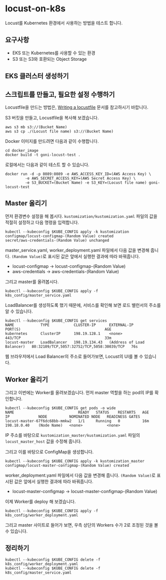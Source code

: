 # locust-on-k8s

Locust를 Kubernetes 환경에서 사용하는 방법을 테스트 합니다. 

## 요구사항

* EKS 또는 Kubernetes를 사용할 수 있는 환경
* S3 또는 S3와 호환되는 Object Storage

## EKS 클러스터 생성하기



## 스크립트를 만들고, 필요한 설정 수행하기

Locustfile을 만드는 방법은, [Writing a locustfile](https://docs.locust.io/en/latest/writing-a-locustfile.html) 문서를 참고하시기 바랍니다. 

S3 버킷을 만들고, Locustfile을 복사해 보겠습니다. 

```shell script
aws s3 mb s3://(Bucket Name)
aws s3 cp ./(Locust file name) s3://(Bucket Name)
```

Docker 이미지를 만드려면 다음과 같이 수행합니다. 

```shell script
cd docker_image
docker build -t goni-locust-test .
```

로컬에서는 다음과 같이 테스트 할 수 있습니다. 

```shell script
docker run -d -p 8089:8089 -e AWS_ACCESS_KEY_ID=(AWS Access Key) \
         -e AWS_SECRET_ACCESS_KEY=(AWS Secret Access Key) \
         -e S3_BUCKET=(Bucket Name) -e S3_KEY=(Locust file name) goni-locust-test
```

## Master 올리기

먼저 환경변수 설정을 해 봅시다. `kustomization/kustomization.yaml` 파일의 값을 적절히 설정하고 다음 명령을 입력합니다.

```shell script
kubectl --kubeconfig $KUBE_CONFIG apply -k kustomization
configmap/locust-configmap-(Random Value) created
secret/aws-credentials-(Random Value) unchanged
```

master_service.yaml, worker_deployment.yaml 파일에서 다음 값을 변경해 줍니다. `(Random Value)`로 표시된 값은 앞에서 실행한 결과에 따라 바꿔줍니다.

* locust-configmap -> locust-configmap-(Random Value)
* aws-credentials -> aws-credentials-(Random Value)

그리고 master를 올려봅시다. 

```shell script
kubectl --kubeconfig $KUBE_CONFIG apply -f k8s_config/master_service.yaml
```

LoadBalancer를 생성하도록 했기 때문에, 서비스를 확인해 보면 로드 밸런서의 주소를 알 수 있습니다.

```shell script
kubectl --kubeconfig $KUBE_CONFIG get services 
NAME            TYPE           CLUSTER-IP      EXTERNAL-IP                  PORT(S)                                      AGE
kubernetes      ClusterIP      198.19.128.1    <none>                       443/TCP                                      33m
locust-master   LoadBalancer   198.19.134.43   (Address of Load Balancer)   80:32109/TCP,5057:32752/TCP,5058:30039/TCP   76s
```

웹 브라우저에서 Load Balancer의 주소로 들어가보면, Locust의 UI를 볼 수 있습니다.
## Worker 올리기

그리고 이번에는 Worker를 올려보겠습니다. 먼저 master 역할을 하는 pod의 IP를 확인합니다.

```shell script
kubectl --kubeconfig $KUBE_CONFIG get pods -o wide
NAME                             READY   STATUS    RESTARTS   AGE     IP             NODE          NOMINATED NODE   READINESS GATES
locust-master-67f6dc68bb-mmkw2   1/1     Running   0          16m     198.18.0.40    (Node Name)   <none>           <none>
```

IP 주소를 바탕으로 `kustomization_master/kustomization.yaml` 파일의 `locust_master_host` 값을 수정해 줍니다.

그리고 이를 바탕으로 ConfigMap을 생성합니다. 

```shell script
kubectl --kubeconfig $KUBE_CONFIG apply -k kustomization_master                  
configmap/locust-master-configmap-(Random Value) created
```

worker_deployment.yaml 파일에서 다음 값을 변경해 줍니다. `(Random Value)`로 표시된 값은 앞에서 실행한 결과에 따라 바꿔줍니다.

* locust-master-configmap -> locust-master-configmap-(Random Value)

이제 Worker를 deploy 해 보겠습니다. 

```shell script
kubectl --kubeconfig $KUBE_CONFIG apply -f k8s_config/worker_deployment.yaml
```

그리고 master 사이트로 들어가 보면, 우측 상단의 Workers 수가 2로 조정된 것을 볼 수 있습니다. 

## 정리하기

```shell script
kubectl --kubeconfig $KUBE_CONFIG delete -f k8s_config/worker_deployment.yaml
kubectl --kubeconfig $KUBE_CONFIG delete -f k8s_config/master_service.yaml
```

